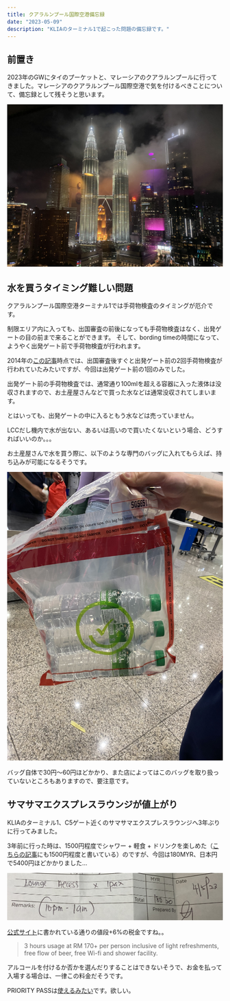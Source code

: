 ```yaml
---
title: クアラルンプール国際空港備忘録
date: "2023-05-09"
description: "KLIAのターミナル1で起こった問題の備忘録です。"
---
```


## 前置き

2023年のGWにタイのプーケットと、マレーシアのクアラルンプールに行ってきました。マレーシアのクアラルンプール国際空港で気を付けるべきことについて、備忘録として残そうと思います。

![ツインタワー](./images/kl-city.jpeg)

## 水を買うタイミング難しい問題

クアラルンプール国際空港ターミナル1では手荷物検査のタイミングが厄介です。

制限エリア内に入っても、出国審査の前後になっても手荷物検査はなく、出発ゲートの目の前まで来ることができます。
そして、bording timeの時間になって、ようやく出発ゲート前で手荷物検査が行われます。

2014年の[この記事](https://blog-tourismmalaysia.jp/archives/51968171.html)時点では、出国審査後すぐと出発ゲート前の2回手荷物検査が行われていたみたいですが、今回は出発ゲート前の1回のみでした。

出発ゲート前の手荷物検査では、通常通り100mlを超える容器に入った液体は没収されますので、お土産屋さんなどで買った水などは通常没収されてしまいます。

とはいっても、出発ゲートの中に入るともう水などは売っていません。

LCCだし機内で水が出ない、あるいは高いので買いたくないという場合、どうすればいいのか。。。

お土産屋さんで水を買う際に、以下のような専門のバッグに入れてもらえば、持ち込みが可能になるそうです。

![水を入れる袋](./images/water-bag.jpeg)

バッグ自体で30円〜60円ほどかかり、また店によってはこのバッグを取り扱っていないところもありますので、要注意です。

## サマサマエクスプレスラウンジが値上がり

KLIAのターミナル1、C5ゲート近くのサマサマエクスプレスラウンジへ3年ぶりに行ってみました。

3年前に行った時は、1500円程度でシャワー + 軽食 + ドリンクを楽しめた（[こちらの記事](https://komachantabinikki.net/samasama-express-lounge-klia1)にも1500円程度と書いている）のですが、今回は180MYR、日本円で5400円ほどかかりました...

![レシート](./images/receipt.jpeg)

[公式サイト](https://www.samasamaexpress.com/klia/lounge/)に書かれている通りの値段+6%の税金ですね。。

> 3 hours usage at RM 170+ per person inclusive of light refreshments, free flow of beer, free Wi-fi and shower facility.

アルコールを付けるか否かを選んだりすることはできないそうで、お金を払って入場する場合は、一律この料金だそうです。

PRIORITY PASSは[使えるみたい](https://www.prioritypass.com/ja/lounges/malaysia/kuala-lumpur-klia/kul10-premier-lounge--sama-sama-hotel)です。欲しい。